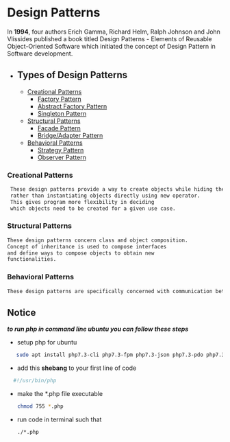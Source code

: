 # Design Patterns

In **1994**, four authors Erich Gamma, Richard Helm, Ralph Johnson and John Vlissides published a book titled Design Patterns - Elements of Reusable Object-Oriented Software which initiated the concept of Design Pattern in Software development.

- ## Types of Design Patterns
  
  - [Creational Patterns](#creational-patterns)
    - [Factory Pattern](1.1.Factory_Pattern)
    - [Abstract Factory Pattern](1.2.Abstract_Factory_Pattern)
    - [Singleton Pattern](1.3.Singleton_Pattern)
  - [Structural Patterns](#structural-patterns)
    - [Facade Pattern](2.1.Facade_Pattern)
    - [Bridge/Adapter Pattern](2.2.Bridge-Adapter_Pattern)
  - [Behavioral Patterns](#behavioral-patterns)
    - [Strategy Pattern](3.1.Strategy_Pattern)
    - [Observer Pattern](3.2.Observer_Pattern)

### Creational Patterns

```markdown
 These design patterns provide a way to create objects while hiding the creation logic,
 rather than instantiating objects directly using new operator. 
 This gives program more flexibility in deciding 
 which objects need to be created for a given use case.
```

### Structural Patterns

```markdown
These design patterns concern class and object composition.
Concept of inheritance is used to compose interfaces
and define ways to compose objects to obtain new 
functionalities.
```

### Behavioral Patterns

```markdown
These design patterns are specifically concerned with communication between objects.
```

## Notice

 ___to run php in command line ubuntu you can follow these steps___

- setup php for ubuntu  

```bash
   sudo apt install php7.3-cli php7.3-fpm php7.3-json php7.3-pdo php7.3-mysql php7.3-zip php7.3-gd  php7.3-mbstring php7.3-curl php7.3-xml php7.3-bcmath php7.3-json
```

- add this **shebang** to your first line of code

```php
  #!/usr/bin/php
```

- make the *.php file executable
  
  ```bash
  chmod 755 *.php
  ```

- run code in terminal such that
  
  ```bash
  ./*.php
  ```
